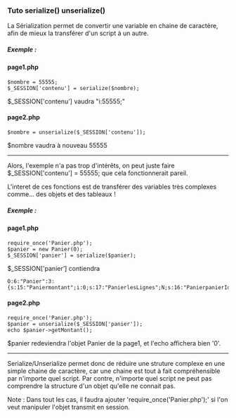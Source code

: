 ### Tuto serialize() unserialize()


<p>La Sérialization permet de convertir une variable en chaine de caractère, afin de mieux la transférer d'un script à un autre.
</p>

##### Exemple :
#### page1.php
````
$nombre = 55555; 
$_SESSION['contenu'] = serialize($nombre);
```` 
$_SESSION['contenu'] vaudra "i:55555;"
#### page2.php
````
$nombre = unserialize($_SESSION['contenu']);
````

$nombre vaudra à nouveau 55555

<hr>

<p>Alors, l'exemple n'a pas trop d'intérêts, on peut juste faire $_SESSION['contenu'] = 55555; que cela fonctionnerait pareil.</p>

<p>L'interet de ces fonctions est de transférer des variables très complexes comme... des objets et des tableaux !</p>

##### Exemple :
#### page1.php
````
require_once('Panier.php');
$panier = new Panier(0);
$_SESSION['panier'] = serialize($panier);
````
$_SESSION['panier’] contiendra 
````
O:6:"Panier":3:{s:15:"Paniermontant";i:0;s:17:"PanierlesLignes";N;s:16:"PanierpanierId";N;}
````

#### page2.php
````
require_once('Panier.php');
$panier = unserialize($_SESSION['panier']);
echo $panier->getMontant();
````

$panier redeviendra l'objet Panier de la page1, et l'echo affichera bien '0'.

<hr>

<p>Serialize/Unserialize permet donc de réduire une struture complexe en une simple chaine de caractère, car une chaine est tout à fait compréhensible par n'importe quel script. Par contre, n'importe quel script ne peut pas comprendre la structure d'un objet qu'elle ne connait pas.</p>

Note : Dans tout les cas, il faudra ajouter 'require_once('Panier.php');' si l'on veut manipuler l'objet transmit en session.